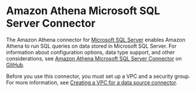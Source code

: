 # Amazon Athena Microsoft SQL Server Connector<a name="athena-prebuilt-data-connectors-microsoft-sql-server"></a>

The Amazon Athena connector for [Microsoft SQL Server](https://docs.microsoft.com/en-us/sql/?view=sql-server-ver15) enables Amazon Athena to run SQL queries on data stored in Microsoft SQL Server\. For information about configuration options, data type support, and other considerations, see [Amazon Athena Microsoft SQL Server Connector](https://github.com/awslabs/aws-athena-query-federation/tree/master/athena-sqlserver/) on [GitHub](https://github.com/awslabs/aws-athena-query-federation/wiki/Available-Connectors)\.

Before you use this connector, you must set up a VPC and a security group\. For more information, see [Creating a VPC for a data source connector](athena-connectors-vpc-creation.md)\.